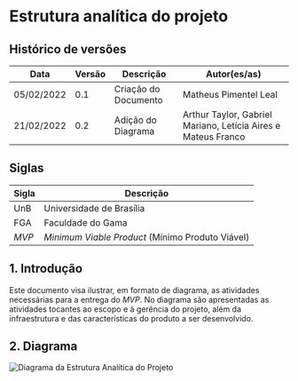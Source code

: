 # Estrutura analítica do projeto

## Histórico de versões

| Data | Versão | Descrição | Autor(es/as) |
|------|--------|-----------|--------------|
|05/02/2022|0.1|Criação do Documento|Matheus Pimentel Leal|
|21/02/2022|0.2|Adição do Diagrama|Arthur Taylor, Gabriel Mariano, Letícia Aires e Mateus Franco|


## Siglas

| Sigla | Descrição |
|-------|-----------|
|  UnB  | Universidade de Brasília |
|  FGA  | Faculdade do Gama |
|  *MVP*  | *Minimum Viable Product* (Mínimo Produto Viável) |

## 1. Introdução
Este documento visa ilustrar, em formato de diagrama, as atividades necessárias para a entrega do _MVP_. No diagrama são apresentadas as atividades tocantes ao escopo e à gerência do projeto, além da infraestrutura e das características do produto a ser desenvolvido.

## 2. Diagrama
![Diagrama da Estrutura Analítica do Projeto](https://user-images.githubusercontent.com/72149063/155042838-288a1f76-956f-4219-ba87-6e599f380dce.jpg)
